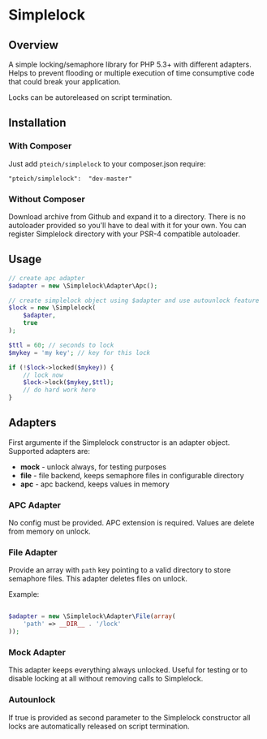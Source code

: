 Simplelock
==========

## Overview

A simple locking/semaphore library for PHP 5.3+ with different adapters. Helps to prevent flooding or multiple execution of time consumptive code that could break your application.

Locks can be autoreleased on script termination.

## Installation

### With Composer

Just add `pteich/simplelock` to your composer.json require:

```
"pteich/simplelock":  "dev-master"
```

### Without Composer

Download archive from Github and expand it to a directory. There is no autoloader provided so you'll have to deal with it for your own. You can register Simplelock directory with your PSR-4 compatible autoloader.

 
## Usage

```php
// create apc adapter
$adapter = new \Simplelock\Adapter\Apc();

// create simplelock object using $adapter and use autounlock feature
$lock = new \Simplelock(
	$adapter,
	true
);

$ttl = 60; // seconds to lock
$mykey = 'my key'; // key for this lock

if (!$lock->locked($mykey)) {
	// lock now		
	$lock->lock($mykey,$ttl);
	// do hard work here
}
```

## Adapters

First argumente if the Simplelock constructor is an adapter object. Supported adapters are:
 
* **mock** - unlock always, for testing purposes
* **file** - file backend, keeps semaphore files in configurable directory
* **apc** - apc backend, keeps values in memory

### APC Adapter

No config must be provided. APC extension is required. Values are delete from memory on unlock.

### File Adapter

Provide an array with `path` key pointing to a valid directory to store semaphore files. This adapter deletes files on unlock.

Example:
```php

$adapter = new \Simplelock\Adapter\File(array(
	'path' => __DIR__ . '/lock'
));

```

### Mock Adapter

This adapter keeps everything always unlocked. Useful for testing or to disable locking at all without removing calls to Simplelock.

### Autounlock

If true is provided as second parameter to the Simplelock constructor all locks are automatically released on script termination.
